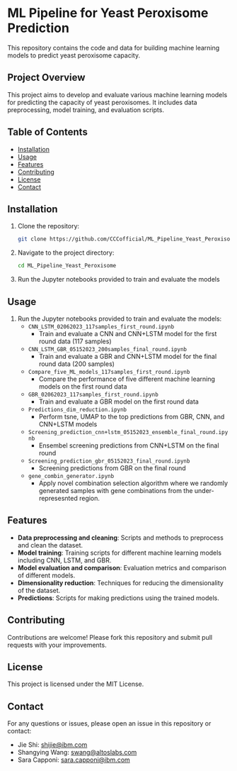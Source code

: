 
# ML Pipeline for Yeast Peroxisome Prediction

This repository contains the code and data for building machine learning models to predict yeast peroxisome capacity.

## Project Overview
This project aims to develop and evaluate various machine learning models for predicting the capacity of yeast peroxisomes. It includes data preprocessing, model training, and evaluation scripts.

## Table of Contents
- [Installation](#installation)
- [Usage](#usage)
- [Features](#features)
- [Contributing](#contributing)
- [License](#license)
- [Contact](#contact)

## Installation
1. Clone the repository:
   ```sh
   git clone https://github.com/CCCofficial/ML_Pipeline_Yeast_Peroxisome.git
   ```
2. Navigate to the project directory:
   ```sh
   cd ML_Pipeline_Yeast_Peroxisome
   ```
3. Run the Jupyter notebooks provided to train and evaluate the models

## Usage
1. Run the Jupyter notebooks provided to train and evaluate the models:
   - `CNN_LSTM_02062023_117samples_first_round.ipynb`
     - Train and evaluate a CNN and CNN+LSTM model for the first round data (117 samples)
   - `CNN_LSTM_GBR_05152023_200samples_final_round.ipynb`
     - Train and evaluate a GBR and CNN+LSTM model for the final round data (200 samples)
   - `Compare_five_ML_models_117samples_first_round.ipynb`
     - Compare the performance of five different machine learning models on the first round data
   - `GBR_02062023_117samples_first_round.ipynb`
     - Train and evaluate a GBR model on the first round data
   - `Predictions_dim_reduction.ipynb`
     - Perform tsne, UMAP to the top predictions from GBR, CNN, and CNN+LSTM models
   - `Screening_prediction_cnn+lstm_05152023_ensemble_final_round.ipynb`
     - Ensembel screening predictions from CNN+LSTM on the final round
   - `Screening_prediction_gbr_05152023_final_round.ipynb`
     - Screening predictions from GBR on the final round
   - `gene_combin_generator.ipynb`
     - Apply novel combination selection algorithm where we randomly generated samples with gene combinations from the under-represesnted region. 
     

## Features
- **Data preprocessing and cleaning**: Scripts and methods to preprocess and clean the dataset.
- **Model training**: Training scripts for different machine learning models including CNN, LSTM, and GBR.
- **Model evaluation and comparison**: Evaluation metrics and comparison of different models.
- **Dimensionality reduction**: Techniques for reducing the dimensionality of the dataset.
- **Predictions**: Scripts for making predictions using the trained models.

## Contributing
Contributions are welcome! Please fork this repository and submit pull requests with your improvements.

## License
This project is licensed under the MIT License.

## Contact
For any questions or issues, please open an issue in this repository or contact:
- Jie Shi: shijie@ibm.com
- Shangying Wang: swang@altoslabs.com
- Sara Capponi: sara.capponi@ibm.com